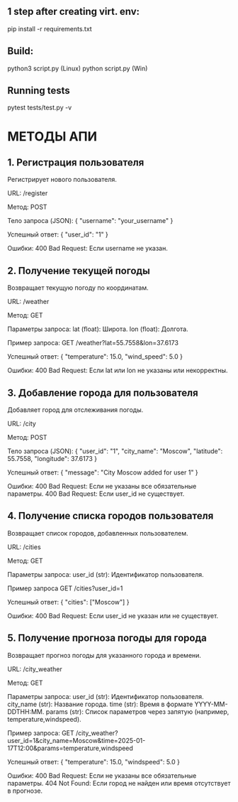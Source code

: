 ## 1 step after creating virt. env:
pip install -r requirements.txt

## Build:
python3 script.py (Linux)
python script.py (Win)

## Running tests
pytest tests/test.py -v

# МЕТОДЫ АПИ

## 1. Регистрация пользователя
Регистрирует нового пользователя.

URL: /register

Метод: POST

Тело запроса (JSON):
{
  "username": "your_username"
}

Успешный ответ:
{
  "user_id": "1"
}

Ошибки:
400 Bad Request: Если username не указан.

## 2. Получение текущей погоды
Возвращает текущую погоду по координатам.

URL: /weather

Метод: GET

Параметры запроса:
lat (float): Широта.
lon (float): Долгота.

Пример запроса:
GET /weather?lat=55.7558&lon=37.6173

Успешный ответ:
{
  "temperature": 15.0,
  "wind_speed": 5.0
}

Ошибки:
400 Bad Request: Если lat или lon не указаны или некорректны.

## 3. Добавление города для пользователя
Добавляет город для отслеживания погоды.

URL: /city

Метод: POST

Тело запроса (JSON):
{
  "user_id": "1",
  "city_name": "Moscow",
  "latitude": 55.7558,
  "longitude": 37.6173
}

Успешный ответ:
{
  "message": "City Moscow added for user 1"
}

Ошибки:
400 Bad Request: Если не указаны все обязательные параметры.
400 Bad Request: Если user_id не существует.

## 4. Получение списка городов пользователя
Возвращает список городов, добавленных пользователем.

URL: /cities

Метод: GET

Параметры запроса:
user_id (str): Идентификатор пользователя.

Пример запроса
GET /cities?user_id=1

Успешный ответ:
{
  "cities": ["Moscow"]
}

Ошибки:
400 Bad Request: Если user_id не указан или не существует.

## 5. Получение прогноза погоды для города
Возвращает прогноз погоды для указанного города и времени.

URL: /city_weather

Метод: GET

Параметры запроса:
user_id (str): Идентификатор пользователя.
city_name (str): Название города.
time (str): Время в формате YYYY-MM-DDTHH:MM.
params (str): Список параметров через запятую (например, temperature,windspeed).

Пример запроса:
GET /city_weather?user_id=1&city_name=Moscow&time=2025-01-17T12:00&params=temperature,windspeed

Успешный ответ:
{
  "temperature": 15.0,
  "windspeed": 5.0
}

Ошибки:
400 Bad Request: Если не указаны все обязательные параметры.
404 Not Found: Если город не найден или время отсутствует в прогнозе.
